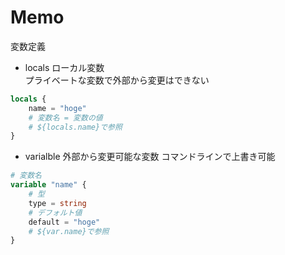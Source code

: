 # Memo

変数定義<br>

- locals
  ローカル変数<br>
  プライベートな変数で外部から変更はできない

```terraform
locals {
    name = "hoge"
    # 変数名 = 変数の値
    # ${locals.name}で参照
}
```

- varialble
  外部から変更可能な変数
  コマンドラインで上書き可能

```terraform
# 変数名
variable "name" {
    # 型
    type = string
    # デフォルト値
    default = "hoge"
    # ${var.name}で参照
}
```
